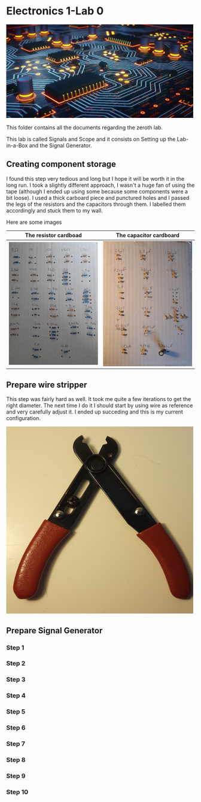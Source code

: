 # Electronics 1-Lab 0

<img src="https://github.com/BigKoala33/Electronics-Labs/blob/main/Lab%201/Images/Yellow-blue-circuit-MEng-EE.jpg" width="500" height="250" alt="centered image">

This folder contains all the documents regarding the zeroth lab.

This lab is called Signals and Scope and it consists on Setting up the Lab-in-a-Box and the Signal Generator.

## Creating component storage

I found this step very tedious and long but I hope it will be worth it in the long run. I took a slightly different approach, I wasn't a huge fan of using the tape (although I ended up using some because some components were a bit loose). I used a thick carboard piece and punctured holes and I passed the legs of the resistors and the capacitors through them. I labelled them accordingly and stuck them to my wall.

 Here are some images

| The resistor cardboad | The capacitor cardboard |
| --- | --- |
| ![Resistors](Images/Resistors.jpg) | ![Capacitors](Images/Capacitors.jpg) |

## Prepare wire stripper

This step was fairly hard as well. It took me quite a few iterations to get the right diameter. The next time I do it I should start by using wire as reference and very carefully adjust it. I ended up succeding and this is my current configuration.

<img src="https://github.com/BigKoala33/Electronics-Labs/blob/main/Lab%200/Images/Strip.jpg" width="500" height="500" alt="centered image">

## Prepare Signal Generator
### Step 1
### Step 2
### Step 3
### Step 4
### Step 5
### Step 6
### Step 7
### Step 8
### Step 9
### Step 10